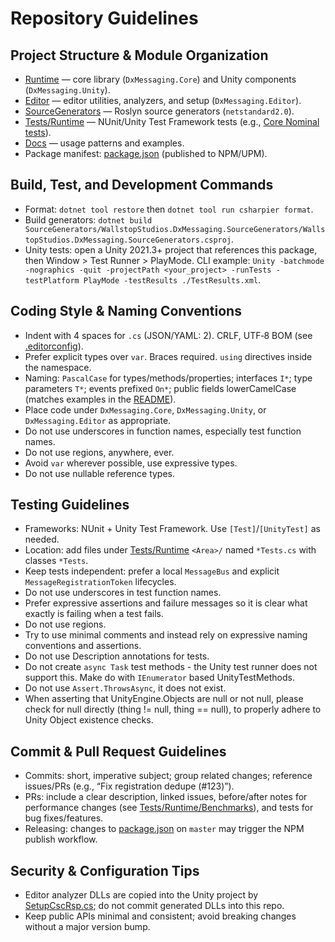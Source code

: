 # Repository Guidelines

## Project Structure & Module Organization

- [Runtime](Runtime/) — core library (`DxMessaging.Core`) and Unity components (`DxMessaging.Unity`).
- [Editor](Editor/) — editor utilities, analyzers, and setup (`DxMessaging.Editor`).
- [SourceGenerators](SourceGenerators/) — Roslyn source generators (`netstandard2.0`).
- [Tests/Runtime](Tests/Runtime/) — NUnit/Unity Test Framework tests (e.g., [Core Nominal tests](Tests/Runtime/Core/NominalTests.cs)).
- [Docs](Docs/) — usage patterns and examples.
- Package manifest: [package.json](package.json) (published to NPM/UPM).

## Build, Test, and Development Commands

- Format: `dotnet tool restore` then `dotnet tool run csharpier format`.
- Build generators: `dotnet build SourceGenerators/WallstopStudios.DxMessaging.SourceGenerators/WallstopStudios.DxMessaging.SourceGenerators.csproj`.
- Unity tests: open a Unity 2021.3+ project that references this package, then Window > Test Runner > PlayMode. CLI example: `Unity -batchmode -nographics -quit -projectPath <your_project> -runTests -testPlatform PlayMode -testResults ./TestResults.xml`.

## Coding Style & Naming Conventions

- Indent with 4 spaces for `.cs` (JSON/YAML: 2). CRLF, UTF‑8 BOM (see [.editorconfig](.editorconfig)).
- Prefer explicit types over `var`. Braces required. `using` directives inside the namespace.
- Naming: `PascalCase` for types/methods/properties; interfaces `I*`; type parameters `T*`; events prefixed `On*`; public fields lowerCamelCase (matches examples in the [README](README.md)).
- Place code under `DxMessaging.Core`, `DxMessaging.Unity`, or `DxMessaging.Editor` as appropriate.
- Do not use underscores in function names, especially test function names.
- Do not use regions, anywhere, ever.
- Avoid `var` wherever possible, use expressive types.
- Do not use nullable reference types.

## Testing Guidelines

- Frameworks: NUnit + Unity Test Framework. Use `[Test]`/`[UnityTest]` as needed.
- Location: add files under [Tests/Runtime](Tests/Runtime/) `<Area>/` named `*Tests.cs` with classes `*Tests`.
- Keep tests independent: prefer a local `MessageBus` and explicit `MessageRegistrationToken` lifecycles.
- Do not use underscores in test function names.
- Prefer expressive assertions and failure messages so it is clear what exactly is failing when a test fails.
- Do not use regions.
- Try to use minimal comments and instead rely on expressive naming conventions and assertions.
- Do not use Description annotations for tests.
- Do not create `async Task` test methods - the Unity test runner does not support this. Make do with `IEnumerator` based UnityTestMethods.
- Do not use `Assert.ThrowsAsync`, it does not exist.
- When asserting that UnityEngine.Objects are null or not null, please check for null directly (thing != null, thing == null), to properly adhere to Unity Object existence checks.

## Commit & Pull Request Guidelines

- Commits: short, imperative subject; group related changes; reference issues/PRs (e.g., “Fix registration dedupe (#123)”).
- PRs: include a clear description, linked issues, before/after notes for performance changes (see [Tests/Runtime/Benchmarks](Tests/Runtime/Benchmarks/)), and tests for bug fixes/features.
- Releasing: changes to [package.json](package.json) on `master` may trigger the NPM publish workflow.

## Security & Configuration Tips

- Editor analyzer DLLs are copied into the Unity project by [SetupCscRsp.cs](Editor/SetupCscRsp.cs); do not commit generated DLLs into this repo.
- Keep public APIs minimal and consistent; avoid breaking changes without a major version bump.
